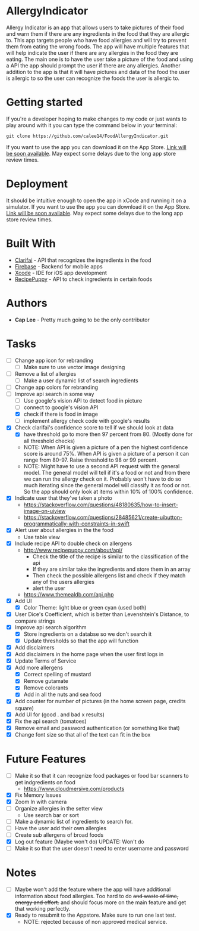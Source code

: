# AllergyIndicator
Allergy Indicator is an app that allows users to take pictures of their food and warn them if there are any ingredients in the food that they are allergic to. This app targets people who have food allergies and will try to prevent them from eating the wrong foods. The app will have multiple features that will help indicate the user if there are any allergies in the food they are eating. The main one is to have the user take a picture of the food and using a API the app should prompt the user if there are any allergies. Another addition to the app is that it will have pictures and data of the food the user is allergic to so the user can recognize the foods the user is allergic to. 

# Getting started
If you're a developer hoping to make changes to my code or just wants to play around with it you can type the command below in your terminal:
```
git clone https://github.com/calee14/FoodAllergyIndicator.git
```
If you want to use the app you can download it on the App Store. [Link will be soon available](). May expect some delays due to the long app store review times. 
# Deployment
It should be intuitive enough to open the app in xCode and running it on a simulator.
If you want to use the app you can download it on the App Store. [Link will be soon available](). May expect some delays due to the long app store review times. 
# Built With
- [Clarifai](https://clarifai.com) - API that recognizes the ingredients in the food
- [Firebase](https://firebase.google.com) - Backend for mobile apps
- [Xcode](https://developer.apple.com/xcode/) - IDE for iOS app development
- [RecipePuppy](http://www.recipepuppy.com/about/api/) - API to check ingredients in certain foods

# Authors
- **Cap Lee** - Pretty much going to be the only contributor

# Tasks
- [ ] Change app icon for rebranding
    - [ ] Make sure to use vector image designing
- [ ] Remove a list of allergies
    - [ ] Make a user dynamic list of search ingredients
- [ ] Change app colors for rebranding
- [ ] Improve api search in some way
  - [ ] Use google's vision API to detect food in picture
  - [ ] connect to google's vision API
  - [X] check if there is food in image
  - [ ] implement allergy check code with google's results
- [X] Check clarifai's confidence score to tell if we should look at data
  - [X] have threshold go to more then 97 percent from 80. (Mostly done for all threshold checks)
  - NOTE: When API is given a picture of a pen the highest confidence score is around 75%. When API is given a picture of a person it can range from 80-97. Raise threshold to 98 or 99 percent.
  - NOTE: Might have to use a second API request with the general model. The general model will tell if it's a food or not and from there we can run the allergy check on it. Probably won't have to do so much iterating since the general model will classify it as food or not. So the app should only look at items within 10% of 100% confidence. 
- [X] Indicate user that they've taken a photo
  - https://stackoverflow.com/questions/48180635/how-to-insert-image-on-uiview
  - https://stackoverflow.com/questions/28485621/create-uibutton-programmatically-with-constraints-in-swift
- [X] Alert user about allergies in the the food
  - Use table view
- [X] Include recipe API to double check on allergens
  - http://www.recipepuppy.com/about/api/
    - Check the title of the recipe is similar to the classification of the api
    - If they are similar take the ingredients and store them in an array
    - Then check the possible allergens list and check if they match any of the users allergies
    - alert the user
  - https://www.themealdb.com/api.php
- [X] Add UI
  - [X] Color Theme: light blue or green cyan (used both)
- [X] User Dice's Coefficient, which is better than Levenshtein's Distance, to compare strings
- [X] Improve api search algorithm
  - [X] Store ingredients on a databse so we don't search it
  - [X] Update thresholds so that the app will function
- [X] Add disclaimers
- [X] Add disclaimers in the home page when the user first logs in
- [X] Update Terms of Service
- [X] Add more allergens
  - [X] Correct spelling of mustard
  - [X] Remove gutamate
  - [X] Remove colorants
  - [X] Add in all the nuts and sea food
- [X] Add counter for number of pictures (in the home screen page, credits square)
- [X] Add UI for (good . and bad x results)
- [X] Fix the api search (tomatoes)
- [X] Remove email and password authentication (or something like that)
- [X] Change font size so that all of the text can fit in the box
# Future Features
- [ ] Make it so that it can recognize food packages or food bar scanners to get indgredients on food
  - https://www.cloudmersive.com/products
- [X] Fix Memory Issues
- [X] Zoom In with camera
- [ ] Organize allergies in the setter view
  - Use search bar or sort
- [ ] Make a dynamic list of ingredients to search for.
- [ ] Have the user add their own allergies
- [ ] Create sub allergens of broad foods
- [X] Log out feature (Maybe won't do) UPDATE: Won't do
- [ ] Make it so that the user doesn't need to enter username and password
# Notes
- [ ] Maybe won't add the feature where the app will have additional information about food allergies. Too hard to do ~~and waste of time, energy and effort.~~ and should focus more on the main feature and get that working perfectly.
- [X] Ready to resubmit to the Appstore. Make sure to run one last test.
    - NOTE: rejected because of non approved medical service.

